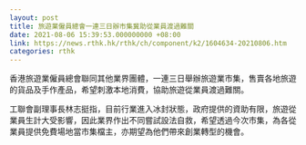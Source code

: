```yaml
---
layout: post
title: 旅遊業僱員總會一連三日辦市集冀助從業員渡過難關
date: 2021-08-06 15:39:53.000000000 +08:00
link: https://news.rthk.hk/rthk/ch/component/k2/1604634-20210806.htm
categories: rthk
---
```


香港旅遊業僱員總會聯同其他業界團體，一連三日舉辦旅遊業市集，售賣各地旅遊的貨品及手作產品，希望刺激本地消費，協助旅遊從業員渡過難關。

工聯會副理事長林志挺指，目前行業進入冰封狀態，政府提供的資助有限，旅遊從業員生計大受影響，因此業界作出不同嘗試設法自救，希望透過今次市集，為各從業員提供免費場地當市集檔主，亦期望為他們帶來創業轉型的機會。
